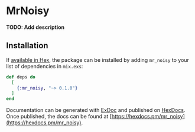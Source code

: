 # MrNoisy

**TODO: Add description**

## Installation

If [available in Hex](https://hex.pm/docs/publish), the package can be installed
by adding `mr_noisy` to your list of dependencies in `mix.exs`:

```elixir
def deps do
  [
    {:mr_noisy, "~> 0.1.0"}
  ]
end
```

Documentation can be generated with [ExDoc](https://github.com/elixir-lang/ex_doc)
and published on [HexDocs](https://hexdocs.pm). Once published, the docs can
be found at [https://hexdocs.pm/mr_noisy](https://hexdocs.pm/mr_noisy).

